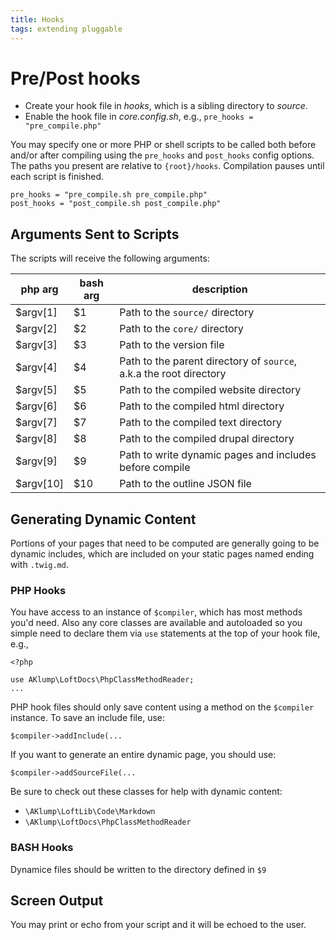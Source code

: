 ```yaml
---
title: Hooks
tags: extending pluggable
---
```

# Pre/Post hooks

* Create your hook file in _hooks_, which is a sibling directory to _source_.
* Enable the hook file in _core.config.sh_, e.g., `pre_hooks = "pre_compile.php"`

You may specify one or more PHP or shell scripts to be called both before and/or after compiling using the `pre_hooks` and `post_hooks` config options.  The paths you present are relative to `{root}/hooks`.  Compilation pauses until each script is finished.

    pre_hooks = "pre_compile.sh pre_compile.php"
    post_hooks = "post_compile.sh post_compile.php"

## Arguments Sent to Scripts

The scripts will receive the following arguments:

| php arg | bash arg | description                                      |
|----------|---------|--------------------------------------------------|
| $argv[1] | $1      | Path to the `source/` directory |
| $argv[2] | $2      | Path to the `core/` directory   |
| $argv[3] | $3      | Path to the version file        |
| $argv[4] | $4      | Path to the parent directory of `source`, a.k.a the root directory  |
| $argv[5] | $5      | Path to the compiled website directory  |
| $argv[6] | $6      | Path to the compiled html directory  |
| $argv[7] | $7      | Path to the compiled text directory  |
| $argv[8] | $8      | Path to the compiled drupal directory  |
| $argv[9] | $9      | Path to write dynamic pages and includes before compile |
| $argv[10] | $10    | Path to the outline JSON file |

## Generating Dynamic Content

Portions of your pages that need to be computed are generally going to be dynamic includes, which are included on your static pages named ending with `.twig.md`.

### PHP Hooks

You have access to an instance of `$compiler`, which has most methods you'd need.  Also any core classes are available and autoloaded so you simple need to declare them via `use` statements at the top of your hook file, e.g.,

    <?php
    
    use AKlump\LoftDocs\PhpClassMethodReader;
    ...

PHP hook files should only save content using a method on the `$compiler` instance.  To save an include file, use:

    $compiler->addInclude(...
    
If you want to generate an entire dynamic page, you should use:
    
    $compiler->addSourceFile(...
    
Be sure to check out these classes for help with dynamic content:

* `\AKlump\LoftLib\Code\Markdown`      
* `\AKlump\LoftDocs\PhpClassMethodReader`      

### BASH Hooks
    
Dynamice files should be written to the directory defined in `$9`    

## Screen Output

You may print or echo from your script and it will be echoed to the user.
